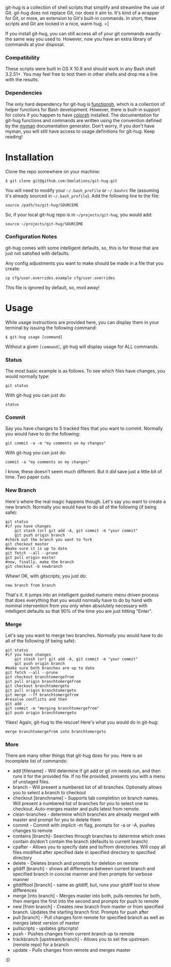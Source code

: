 git-hug is a collection of shell scripts that simplify and streamline the use of Git. git-hug does not replace Git, nor does it aim to. It's kind of a wrapper for Git, or more, an extension to Git's built-in commands. In short, these scripts and Git are locked in a nice, warm hug.  =]

 If you install git-hug, you can still access all of your git commands exactly the same way you used to. However, now you have an extra library of commands at your disposal.


### Compatibility

These scripts were built in OS X 10.9 and should work in any Bash shell 3.2.51+.  You may feel free to test them in other shells and drop me a line with the results.


### Dependencies

The only hard dependency for git-hug is [functionsh](https://github.com/Smolations/functionsh), which is a collection of helper functions for Bash development. However, there is built-in support for colors if you happen to have [colorsh](https://github.com/Smolations/colorsh) installed. The documentation for git-hug functions and commands are written using the convention defined by the [myman](https://github.com/Smolations/myman) documentation generator. Don't worry, if you don't have myman, you will still have access to usage definitions for git-hug. Keep reading!


# Installation

Clone the repo somewhere on your machine:

    $ git clone git@github.com:Smolations/git-hug.git

You will need to modify your `~/.bash_profile` or `~/.bashrc` file (assuming it's already sourced in `~/.bash_profile`). Add the following line to the file:

    source /path/to/git-hug/SOURCEME

So, if your local git-hug repo is in `~/projects/git-hug`, you would add:

    source ~/projects/git-hug/SOURCEME



### Configuration Notes

git-hug comes with some intelligent defaults, so, this is for those that are just not satisfied with defaults.

Any config adjustments you want to make should be made in a file that you create:

    cp cfg/user.overrides.example cfg/user.overrides

This file is ignored by default, so, mod away!



# Usage

While usage instructions are provided here, you can display them in your terminal by issuing the following command:

    $ git-hug usage [command]

Without a given `[command]`, git-hug will display usage for ALL commands.


### Status

The most basic example is as follows. To see which files have changes, you would normally type:

    git status

With git-hug you can just do:

    status


### Commit

Say you have changes to 5 tracked files that you want to commit. Normally you would have to do the following:

    git commit -a -m "my comments on my changes"

With git-hug you can just do:

    commit -a "my comments on my changes"


I know, these doesn't seem much different. But it *did* save just a little bit of time. Two paper cuts.


### New Branch

Here's where the real magic happens though. Let's say you want to create a new branch. Normally you would have to do all of the following (if being safe):

    git status
    #if you have changes
        git stash (or) git add -A, git commit -m "your commit"
        git push origin branch
    #check out the branch you want to fork
    git checkout master
    #make sure it is up to date
    git fetch --all --prune
    git pull origin master
    #now, finally, make the branch
    git checkout -b newbranch


Whew! OK, with gitscripts, you just do:

    new branch from branch


That's it. It jumps into an intelligent guided numeric menu driven process that does everything that you would normally have to do by hand with nominal intervention from you only when absolutely necessary with intelligent defaults so that 90% of the time you are just hitting "Enter".


### Merge

Let's say you want to merge two branches. Normally you would have to do all of the following (if being safe):

    git status
    #if you have changes
        git stash (or) git add -A, git commit -m "your commit"
        git push origin branch
    #make sure both branches are up to date
    git fetch --all --prune
    git checkout branchtomergefrom
    git pull origin branchtomergefrom
    git checkout branchtomergeto
    git pull origin branchtomergeto
    git merge --ff branchtomergefrom
    #resolve conflicts and then
    git add .
    git commit -m "merging branchtomergefrom"
    git push origin branchtomergeto

Yikes! Again, git-hug to the rescue! Here's what you would do in git-hug:

    merge branchtomergefrom into branchtomergeto


### More

There are many other things that git-hug does for you. Here is an incomplete list of commands:

* add [filename] - Will determine if git add or git rm needs run, and then runs it for the provided file. If no file provided, presents you with a menu of unstaged files.
* branch - Will present a numbered list of all branches. Optionally allows you to select a branch to checkout
* checkout [branchname] - Supports tab completion on branch names. Will present a numbered list of branches for you to select one to checkout. Auto-merges master and pulls latest from remote.
* clean-branches - determine which branches are already merged with master and prompt for you to delete them
* commit - Commit with implicit -m flag, prompts for -a or -A, pushes changes to remote
* contains [branch]- Searches through branches to determine which ones contain do/don't contain the branch (defaults to current branch)
* cpafter - Allows you to specify date and to/from directories. Will copy all files modified after specified date in specified directory to specified directory
* delete <branch> - Deletes branch and prompts for deletion on remote
* gitdiff [branch] - shows all differences between current branch and specified branch in concise manner and then prompts for verbose manner
* gitdifftool [branch] - same as gitdiff, but, runs your gitdiff tool to show differences
* merge <branch> [into branch] - Merges master into both, pulls remotes for both, then merges the first into the second and prompts for push to remote
* new <branch> [from branch] - Creates new branch from master or from specified branch. Updates the starting branch first. Prompts for push after
* pull [branch] - Pull changes form remote for specified branch as well as merges latest version of master
* pullscripts - updates gitscripts!
* push - Pushes changes from current branch up to remote
* trackbranch <branch> [upstream/branch] - Allows you to set the upstream (remote repo) for a branch
* update - Pulls changes from remote and merges master

:D


